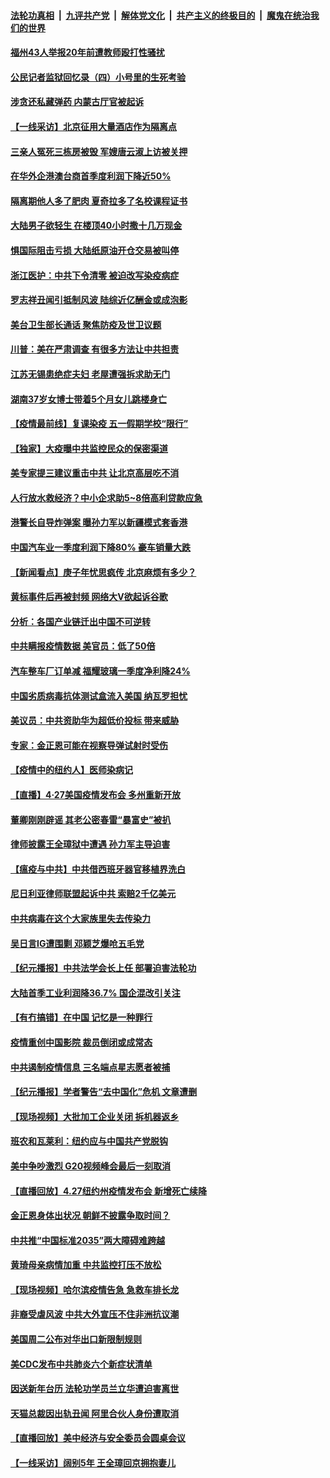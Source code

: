 ####  [法轮功真相](../../../../basic/blob/master/README.md?t=04281801) &nbsp;|&nbsp; [九评共产党](../../../../9ping.md/blob/master/README.md?t=04281801) &nbsp;|&nbsp; [解体党文化](../../../../jtdwh.md/blob/master/README.md?t=04281801)  &nbsp;|&nbsp; [共产主义的终极目的](../../../../gczydzjmd.md/blob/master/README.md?t=04281801) &nbsp;|&nbsp; [魔鬼在统治我们的世界](../../../../mgztzwmdsj.md/blob/master/README.md?t=04281801) 


#### [福州43人举报20年前遭教师殴打性骚扰](../pages/nsc413/n12066428.md?t=04281801) 

#### [公民记者监狱回忆录（四）小号里的生死考验](../pages/nsc413/n12066676.md?t=04281801) 

#### [涉贪还私藏弹药 内蒙古厅官被起诉](../pages/nsc413/n12066662.md?t=04281801) 

#### [【一线采访】北京征用大量酒店作为隔离点](../pages/nsc413/n12066443.md?t=04281801) 

#### [三亲人冤死三栋房被毁 军嫂唐云淑上访被关押](../pages/nsc413/n12066469.md?t=04281801) 

#### [在华外企港澳台商首季度利润下降近50%](../pages/nsc413/n12066366.md?t=04281801) 

#### [隔离期他人多了肥肉 夏奇拉多了名校课程证书](../pages/nsc413/n12065855.md?t=04281801) 

#### [大陆男子欲轻生 在楼顶40小时撒十几万现金](../pages/nsc413/n12066254.md?t=04281801) 

#### [惧国际阻击亏损 大陆纸原油开仓交易被叫停](../pages/nsc413/n12065938.md?t=04281801) 

#### [浙江医护：中共下令清零 被迫改写染疫病症](../pages/nsc413/n12066259.md?t=04281801) 

#### [罗志祥丑闻引抵制风波 陆综近亿酬金或成泡影](../pages/nsc413/n12065497.md?t=04281801) 

#### [美台卫生部长通话 聚焦防疫及世卫议题](../pages/nsc413/n12066143.md?t=04281801) 

#### [川普：美在严肃调查 有很多方法让中共担责](../pages/nsc413/n12066136.md?t=04281801) 

#### [江苏无锡患绝症夫妇 老屋遭强拆求助无门](../pages/nsc413/n12066039.md?t=04281801) 

#### [湖南37岁女博士带着5个月女儿跳楼身亡](../pages/nsc413/n12066224.md?t=04281801) 

#### [【疫情最前线】复课染疫 五一假期学校“限行”](../pages/nsc413/n12065941.md?t=04281801) 

#### [【独家】大疫曝中共监控民众的保密渠道](../pages/nsc413/n12065639.md?t=04281801) 

#### [美专家提三建议重击中共 让北京高层吃不消](../pages/nsc413/n12063590.md?t=04281801) 

#### [人行放水救经济？中小企求助5~8倍高利贷款应急](../pages/nsc413/n12065758.md?t=04281801) 

#### [港警长自导炸弹案 曝孙力军以新疆模式套香港](../pages/nsc413/n12065826.md?t=04281801) 

#### [中国汽车业一季度利润下降80% 豪车销量大跌](../pages/nsc413/n12065816.md?t=04281801) 

#### [【新闻看点】庚子年忧思疯传 北京麻烦有多少？](../pages/nsc413/n12064980.md?t=04281801) 

#### [黄标事件后再被封频 网络大V欲起诉谷歌](../pages/nsc413/n12062984.md?t=04281801) 

#### [分析：各国产业链迁出中国不可逆转](../pages/nsc413/n12065654.md?t=04281801) 

#### [中共瞒报疫情数据 美官员：低了50倍](../pages/nsc413/n12065688.md?t=04281801) 

#### [汽车整车厂订单减 福耀玻璃一季度净利降24%](../pages/nsc413/n12065579.md?t=04281801) 

#### [中国劣质病毒抗体测试盒流入美国 纳瓦罗担忧](../pages/nsc413/n12065674.md?t=04281801) 

#### [美议员：中共资助华为超低价投标 带来威胁](../pages/nsc413/n12065665.md?t=04281801) 

#### [专家：金正恩可能在视察导弹试射时受伤](../pages/nsc413/n12065576.md?t=04281801) 

#### [【疫情中的纽约人】医师染病记](../pages/nsc413/n12065617.md?t=04281801) 

#### [【直播】4·27美国疫情发布会 多州重新开放](../pages/nsc413/n12061245.md?t=04281801) 

#### [董卿刚刚辟谣 其老公密春雷“暴富史”被扒](../pages/nsc413/n12065545.md?t=04281801) 

#### [律师披露王全璋狱中遭遇 孙力军主导迫害](../pages/nsc413/n12065566.md?t=04281801) 

#### [【瘟疫与中共】中共借西班牙器官移植界洗白](../pages/nsc413/n12053386.md?t=04281801) 

#### [尼日利亚律师联盟起诉中共 索赔2千亿美元](../pages/nsc413/n12065490.md?t=04281801) 

#### [中共病毒在这个大家族里失去传染力](../pages/nsc413/n12043339.md?t=04281801) 

#### [吴日言IG遭围剿 邓颖芝爆呛五毛党](../pages/nsc413/n12065257.md?t=04281801) 

#### [【纪元播报】中共法学会长上任 部署迫害法轮功](../pages/nsc413/n12065434.md?t=04281801) 

#### [大陆首季工业利润降36.7% 国企混改引关注](../pages/nsc413/n12065262.md?t=04281801) 

#### [【有冇搞错】在中国 记忆是一种罪行](../pages/nsc413/n12065381.md?t=04281801) 

#### [疫情重创中国影院 裁员倒闭或成常态](../pages/nsc413/n12065340.md?t=04281801) 

#### [中共遏制疫情信息 三名端点星志愿者被捕](../pages/nsc413/n12065316.md?t=04281801) 

#### [【纪元播报】学者警告“去中国化”危机 文章遭删](../pages/nsc413/n12065092.md?t=04281801) 

#### [【现场视频】大批加工企业关闭 拆机器返乡](../pages/nsc413/n12065277.md?t=04281801) 

#### [班农和瓦莱利：纽约应与中国共产党脱钩](../pages/nsc413/n12065284.md?t=04281801) 

#### [美中争吵激烈 G20视频峰会最后一刻取消](../pages/nsc413/n12065143.md?t=04281801) 

#### [【直播回放】4.27纽约州疫情发布会 新增死亡续降](../pages/nsc413/n12065551.md?t=04281801) 

#### [金正恩身体出状况 朝鲜不披露争取时间？](../pages/nsc413/n12065076.md?t=04281801) 

#### [中共推“中国标准2035”两大障碍难跨越](../pages/nsc413/n12065094.md?t=04281801) 

#### [黄琦母亲病情加重 中共监控打压不放松](../pages/nsc413/n12064944.md?t=04281801) 

#### [【现场视频】哈尔滨疫情告急 急救车排长龙](../pages/nsc413/n12064692.md?t=04281801) 

#### [非裔受虐风波 中共大外宣压不住非洲抗议潮](../pages/nsc413/n12065001.md?t=04281801) 

#### [美国周二公布对华出口新限制规则](../pages/nsc413/n12064983.md?t=04281801) 

#### [美CDC发布中共肺炎六个新症状清单](../pages/nsc413/n12064919.md?t=04281801) 


#### [因送新年台历 法轮功学员兰立华遭迫害离世](../pages/nsc413/n12064536.md?t=04281801) 

#### [天猫总裁因出轨丑闻 阿里合伙人身份遭取消](../pages/nsc413/n12064637.md?t=04281801) 

#### [【直播回放】美中经济与安全委员会圆桌会议](../pages/nsc413/n12063271.md?t=04281801) 

#### [【一线采访】阔别5年 王全璋回京拥抱妻儿](../pages/nsc413/n12064794.md?t=04281801) 

